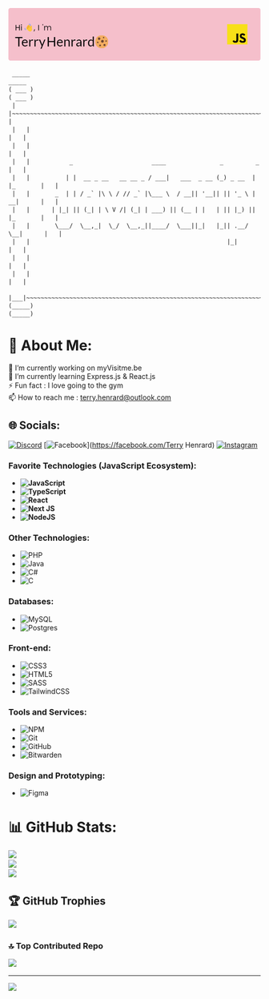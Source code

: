 ![Header](./github-header-image3.png)

```
 _____                                                                         _____ 
( ___ )                                                                       ( ___ )
 |   |~~~~~~~~~~~~~~~~~~~~~~~~~~~~~~~~~~~~~~~~~~~~~~~~~~~~~~~~~~~~~~~~~~~~~~~~~|   | 
 |   |                                                                         |   | 
 |   |                                                                         |   | 
 |   |           _                      ____               _         _         |   | 
 |   |          | |  __ _ __   __ __ _ / ___|   ___  _ __ (_) _ __  | |_       |   | 
 |   |       _  | | / _` |\ \ / // _` |\___ \  / __|| '__|| || '_ \ | __|      |   | 
 |   |      | |_| || (_| | \ V /| (_| | ___) || (__ | |   | || |_) || |_       |   | 
 |   |       \___/  \__,_|  \_/  \__,_||____/  \___||_|   |_|| .__/  \__|      |   | 
 |   |                                                       |_|               |   | 
 |   |                                                                         |   | 
 |   |                                                                         |   | 
 |___|~~~~~~~~~~~~~~~~~~~~~~~~~~~~~~~~~~~~~~~~~~~~~~~~~~~~~~~~~~~~~~~~~~~~~~~~~|___| 
(_____)                                                                       (_____)
```

# 💫 About Me:
🔭 I’m currently working on myVisitme.be<br>🌱 I’m currently learning Express.js & React.js<br>⚡ Fun fact : I love going to the gym<br>📫 How to reach me : terry.henrard@outlook.com


## 🌐 Socials:
[![Discord](https://img.shields.io/badge/Discord-%237289DA.svg?logo=discord&logoColor=white)](https://discord.gg/terry5110) [![Facebook](https://img.shields.io/badge/Facebook-%231877F2.svg?logo=Facebook&logoColor=white)](https://facebook.com/Terry Henrard) [![Instagram](https://img.shields.io/badge/Instagram-%23E4405F.svg?logo=Instagram&logoColor=white)](https://instagram.com/terryhenrard) 

### **Favorite Technologies (JavaScript Ecosystem):**
- **![JavaScript](https://img.shields.io/badge/javascript-%23323330.svg?style=for-the-badge&logo=javascript&logoColor=%23F7DF1E)**
- **![TypeScript](https://img.shields.io/badge/typescript-%23007ACC.svg?style=for-the-badge&logo=typescript&logoColor=white)**
- **![React](https://img.shields.io/badge/react-%2320232a.svg?style=for-the-badge&logo=react&logoColor=%2361DAFB)**
- **![Next JS](https://img.shields.io/badge/Next-black?style=for-the-badge&logo=next.js&logoColor=white)**
- **![NodeJS](https://img.shields.io/badge/node.js-6DA55F?style=for-the-badge&logo=node.js&logoColor=white)**

### **Other Technologies:**
- ![PHP](https://img.shields.io/badge/php-%23777BB4.svg?style=for-the-badge&logo=php&logoColor=white)
- ![Java](https://img.shields.io/badge/java-%23ED8B00.svg?style=for-the-badge&logo=openjdk&logoColor=white)
- ![C#](https://img.shields.io/badge/c%23-%23239120.svg?style=for-the-badge&logo=csharp&logoColor=white)
- ![C](https://img.shields.io/badge/c-%2300599C.svg?style=for-the-badge&logo=c&logoColor=white)

### **Databases:**
- ![MySQL](https://img.shields.io/badge/mysql-4479A1.svg?style=for-the-badge&logo=mysql&logoColor=white)
- ![Postgres](https://img.shields.io/badge/postgres-%23316192.svg?style=for-the-badge&logo=postgresql&logoColor=white)

### **Front-end:**
- ![CSS3](https://img.shields.io/badge/css3-%231572B6.svg?style=for-the-badge&logo=css3&logoColor=white)
- ![HTML5](https://img.shields.io/badge/html5-%23E34F26.svg?style=for-the-badge&logo=html5&logoColor=white)
- ![SASS](https://img.shields.io/badge/SASS-hotpink.svg?style=for-the-badge&logo=SASS&logoColor=white)
- ![TailwindCSS](https://img.shields.io/badge/tailwindcss-%2338B2AC.svg?style=for-the-badge&logo=tailwind-css&logoColor=white)

### **Tools and Services:**
- ![NPM](https://img.shields.io/badge/NPM-%23CB3837.svg?style=for-the-badge&logo=npm&logoColor=white)
- ![Git](https://img.shields.io/badge/git-%23F05033.svg?style=for-the-badge&logo=git&logoColor=white)
- ![GitHub](https://img.shields.io/badge/github-%23121011.svg?style=for-the-badge&logo=github&logoColor=white)
- ![Bitwarden](https://img.shields.io/badge/bitwarden-%23175DDC.svg?style=for-the-badge&logo=bitwarden&logoColor=white)

### **Design and Prototyping:**
- ![Figma](https://img.shields.io/badge/figma-%23F24E1E.svg?style=for-the-badge&logo=figma&logoColor=white)

# 📊 GitHub Stats:
![](https://github-readme-stats.vercel.app/api?username=TerryHenrard&theme=dark&hide_border=true&include_all_commits=false&count_private=false)<br/>
![](https://github-readme-streak-stats.herokuapp.com/?user=TerryHenrard&theme=dark&hide_border=true)<br/>
![](https://github-readme-stats.vercel.app/api/top-langs/?username=TerryHenrard&theme=dark&hide_border=true&include_all_commits=false&count_private=false&layout=compact)

## 🏆 GitHub Trophies
![](https://github-profile-trophy.vercel.app/?username=TerryHenrard&theme=radical&no-frame=true&no-bg=false&margin-w=4)

### 🔝 Top Contributed Repo
![](https://github-contributor-stats.vercel.app/api?username=TerryHenrard&limit=5&theme=dark&combine_all_yearly_contributions=true)

---
[![](https://visitcount.itsvg.in/api?id=TerryHenrard&icon=5&color=13)](https://visitcount.itsvg.in)

<!-- Proudly created with GPRM ( https://gprm.itsvg.in ) -->
